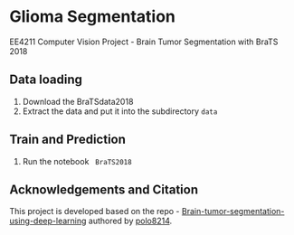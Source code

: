 # Glioma Segmentation
EE4211 Computer Vision Project - Brain Tumor Segmentation with BraTS 2018

## Data loading
1. Download the BraTSdata2018
2. Extract the data and put it into the subdirectory ```data```

## Train and Prediction
1. Run the notebook ``` BraTS2018```

## Acknowledgements and Citation 
This project is developed based on the repo - <a href="https://github.com/polo8214/Brain-tumor-segmentation-using-deep-learning">Brain-tumor-segmentation-using-deep-learning</a> authored by  <a href="https://github.com/polo8214">polo8214</a>.

